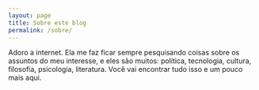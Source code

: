 ```yaml
---
layout: page
title: Sobre este blog
permalink: /sobre/
---
```


Adoro a internet. Ela me faz ficar sempre pesquisando coisas sobre os assuntos do meu interesse, e eles são muitos: política, tecnologia, cultura, filosofia, psicologia, literatura. Você vai encontrar tudo isso e um pouco mais aqui.